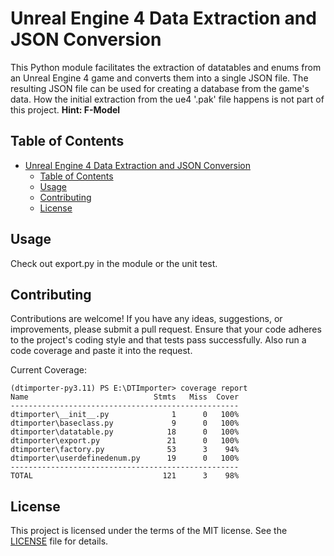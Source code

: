 # Unreal Engine 4 Data Extraction and JSON Conversion

This Python module facilitates the extraction of datatables and enums from an Unreal Engine 4 game and converts them into a single JSON file. The resulting JSON file can be used for creating a database from the game's data. How the initial extraction from the ue4 '.pak' file happens is not part of this project. **Hint: F-Model**

## Table of Contents

- [Unreal Engine 4 Data Extraction and JSON Conversion](#unreal-engine-4-data-extraction-and-json-conversion)
  - [Table of Contents](#table-of-contents)
  - [Usage](#usage)
  - [Contributing](#contributing)
  - [License](#license)

## Usage

Check out export.py in the module or the unit test.

## Contributing

Contributions are welcome! If you have any ideas, suggestions, or improvements, please submit a pull request. Ensure that your code adheres to the project's coding style and that tests pass successfully. Also run a code coverage and paste it into the request.

Current Coverage:

```text
(dtimporter-py3.11) PS E:\DTImporter> coverage report
Name                            Stmts   Miss  Cover
---------------------------------------------------
dtimporter\__init__.py              1      0   100%
dtimporter\baseclass.py             9      0   100%
dtimporter\datatable.py            18      0   100%
dtimporter\export.py               21      0   100%
dtimporter\factory.py              53      3    94%
dtimporter\userdefinedenum.py      19      0   100%
---------------------------------------------------
TOTAL                             121      3    98%
```

## License

This project is licensed under the terms of the MIT license. See the [LICENSE](LICENSE) file for details.
